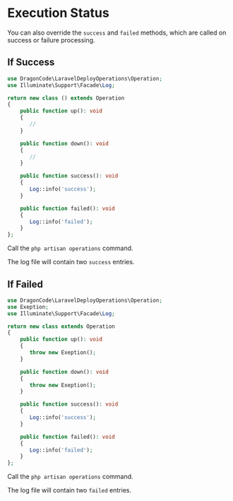 # Execution Status

You can also override the `success` and `failed` methods, which are called on success or failure processing.

## If Success

```php
use DragonCode\LaravelDeployOperations\Operation;
use Illuminate\Support\Facade\Log;

return new class () extends Operation
{
    public function up(): void
    {
       //
    }

    public function down(): void
    {
       //
    }

    public function success(): void
    {
       Log::info('success');
    }

    public function failed(): void
    {
       Log::info('failed');
    }
};
```

Call the `php artisan operations` command.

The log file will contain two `success` entries.

## If Failed

```php
use DragonCode\LaravelDeployOperations\Operation;
use Exeption;
use Illuminate\Support\Facade\Log;

return new class extends Operation
{
    public function up(): void
    {
       throw new Exeption();
    }

    public function down(): void
    {
       throw new Exeption();
    }

    public function success(): void
    {
       Log::info('success');
    }

    public function failed(): void
    {
       Log::info('failed');
    }
};
```

Call the `php artisan operations` command.

The log file will contain two `failed` entries.
